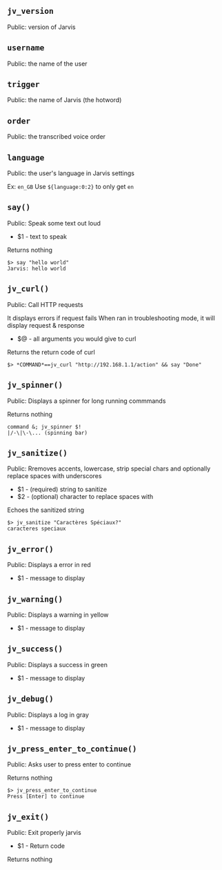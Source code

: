 `jv_version`
------------

Public: version of Jarvis


`username`
----------

Public: the name of the user


`trigger`
---------

Public: the name of Jarvis (the hotword)


`order`
-------

Public: the transcribed voice order


`language`
----------

Public: the user's language in Jarvis settings

Ex: `en_GB` Use `${language:0:2}` to only get `en`


`say()`
-------

Public: Speak some text out loud
* $1 - text to speak

Returns nothing

    $> say "hello world"
    Jarvis: hello world


`jv_curl()`
-----------

Public: Call HTTP requests

It displays errors if request fails When ran in troubleshooting mode, it will display request & response
* $@ - all arguments you would give to curl

Returns the return code of curl

    $> *COMMAND*==jv_curl "http://192.168.1.1/action" && say "Done"


`jv_spinner()`
--------------

Public: Displays a spinner for long running commmands

Returns nothing

    command &; jv_spinner $!
    |/-\|\-\... (spinning bar)


`jv_sanitize()`
---------------

Public: Rremoves accents, lowercase, strip special chars and optionally replace spaces with underscores
* $1 - (required) string to sanitize
* $2 - (optional) character to replace spaces with

Echoes the sanitized string

    $> jv_sanitize "Caractères Spéciaux?"
    caracteres speciaux


`jv_error()`
------------

Public: Displays a error in red
* $1 - message to display


`jv_warning()`
--------------

Public: Displays a warning in yellow
* $1 - message to display


`jv_success()`
--------------

Public: Displays a success in green
* $1 - message to display


`jv_debug()`
------------

Public: Displays a log in gray
* $1 - message to display


`jv_press_enter_to_continue()`
------------------------------

Public: Asks user to press enter to continue

Returns nothing

    $> jv_press_enter_to_continue
    Press [Enter] to continue


`jv_exit()`
-----------

Public: Exit properly jarvis
* $1 - Return code

Returns nothing


